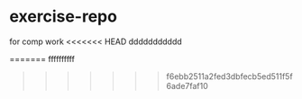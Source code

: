# exercise-repo
for comp work
<<<<<<< HEAD
ddddddddddd


=======
ffffffffff
>>>>>>> f6ebb2511a2fed3dbfecb5ed511f5f6ade7faf10

